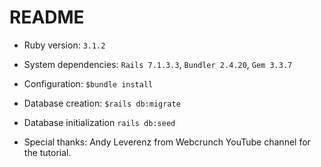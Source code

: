 # README

- Ruby version: `3.1.2`

- System dependencies: `Rails 7.1.3.3`, `Bundler 2.4.20`, `Gem 3.3.7`

- Configuration: `$bundle install`

- Database creation: `$rails db:migrate`

- Database initialization `rails db:seed`

- Special thanks: Andy Leverenz from Webcrunch YouTube channel for the tutorial.
